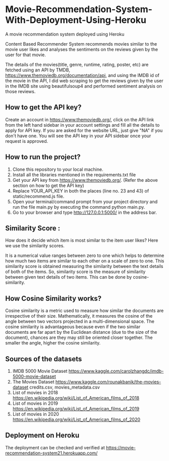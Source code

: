 # Movie-Recommendation-System-With-Deployment-Using-Heroku
A movie recommendation system deployed using Heroku

Content Based Recommender System recommends movies similar to the movie user likes and analyses the sentiments on the reviews given by the user for that movie.

The details of the movies(title, genre, runtime, rating, poster, etc) are fetched using an API by TMDB, https://www.themoviedb.org/documentation/api, and using the IMDB id of the movie in the API, I did web scraping to get the reviews given by the user in the IMDB site using beautifulsoup4 and performed sentiment analysis on those reviews.

## How to get the API key?
Create an account in https://www.themoviedb.org/, click on the API link from the left hand sidebar in your account settings and fill all the details to apply for API key. If you are asked for the website URL, just give "NA" if you don't have one. You will see the API key in your API sidebar once your request is approved.

## How to run the project?
1. Clone this repository to your local machine.
2. Install all the libraries mentioned in the requirements.txt file
3. Get your API key from https://www.themoviedb.org/. (Refer the above section on how to get the API key)
4. Replace YOUR_API_KEY in both the places (line no. 23 and 43) of static/recommend.js file.
5. Open your terminal/command prompt from your project directory and run the file main.py by executing the command python main.py.
6. Go to your browser and type http://127.0.0.1:5000/ in the address bar.

## Similarity Score :
How does it decide which item is most similar to the item user likes? Here we use the similarity scores.

It is a numerical value ranges between zero to one which helps to determine how much two items are similar to each other on a scale of zero to one. This similarity score is obtained measuring the similarity between the text details of both of the items. So, similarity score is the measure of similarity between given text details of two items. This can be done by cosine-similarity.

## How Cosine Similarity works?
Cosine similarity is a metric used to measure how similar the documents are irrespective of their size. Mathematically, it measures the cosine of the angle between two vectors projected in a multi-dimensional space. The cosine similarity is advantageous because even if the two similar documents are far apart by the Euclidean distance (due to the size of the document), chances are they may still be oriented closer together. The smaller the angle, higher the cosine similarity.

## Sources of the datasets
1. IMDB 5000 Movie Dataset  https://www.kaggle.com/carolzhangdc/imdb-5000-movie-dataset
2. The Movies Dataset       https://www.kaggle.com/rounakbanik/the-movies-dataset   credits.csv, movies_metadata.csv
3. List of movies in 2018   https://en.wikipedia.org/wiki/List_of_American_films_of_2018
4. List of movies in 2019   https://en.wikipedia.org/wiki/List_of_American_films_of_2019
5. List of movies in 2020   https://en.wikipedia.org/wiki/List_of_American_films_of_2020

## Deployment on Heroku
The deployment can be checked and verified at https://movie-recommendation-system21.herokuapp.com/
